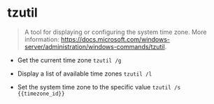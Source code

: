 # tzutil
> A tool for displaying or configuring the system time zone.
> More information: <https://docs.microsoft.com/windows-server/administration/windows-commands/tzutil>.

- Get the current time zone
`tzutil /g`

- Display a list of available time zones
`tzutil /l`

- Set the system time zone to the specific value
`tzutil /s {{timezone_id}}`
